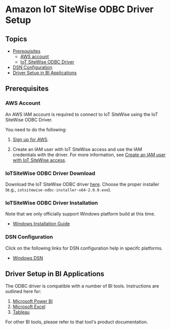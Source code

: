 # Amazon IoT SiteWise ODBC Driver Setup

## Topics

- [Prerequisites](#prerequisites)
    - [AWS account](#aws-account)
    - [IoT SiteWise ODBC Driver](#iotsitewise-odbc-driver)
- [DSN Configuration](#dsn-configuration)
- [Driver Setup in BI Applications](#driver-setup-in-bi-applications)

## Prerequisites

### AWS Account

An AWS IAM account is required to connect to IoT SiteWise using the IoT SiteWise ODBC Driver.

You need to do the following:

1. [Sign up for AWS](https://docs.aws.amazon.com/iot-sitewise/latest/userguide/getting-started.html#set-up-aws-account).

2. Create an IAM user with IoT SiteWise access and use the IAM credentials with the driver. For more information,
   see [Create an IAM user with IoT SiteWise access](https://docs.aws.amazon.com/iot-sitewise/latest/userguide/ingest-data-from-iot-things.html#ingestion-tutorial-create-iot-policy).

### IoTSiteWise ODBC Driver Download

Download the IoT SiteWise ODBC driver [here](https://github.com/awslabs/aws-iotsitewise-odbc-driver/releases). Choose
the proper installer
(e.g., `iotsitewise-odbc-installer-x64-2.0.0.exe`).

### IoTSiteWise ODBC Driver Installation

Note that we only officially support
Windows platform build at this time.

- [Windows Installation Guide](windows-installation-guide.md)

### DSN Configuration

Click on the following links for DSN configuration help in specifc platforms.

- [Windows DSN](windows-dsn-configuration.md)

## Driver Setup in BI Applications

The ODBC driver is compatible with a number of BI tools. Instructions are outlined here for:

1. [Microsoft Power BI](microsoft-power-bi.md)
2. [Microsoft Excel](microsoft-excel.md)
2. [Tableau](tableau.md)

For other BI tools, please refer to that tool's product documentation.
